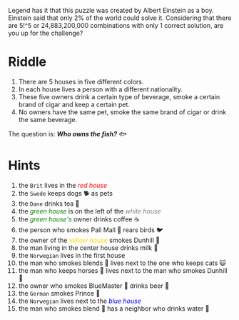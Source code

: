 Legend has it that this puzzle was created by Albert Einstein as a boy. Einstein said that only 2% of the world could solve it. Considering that there are 5!^5 or 24,883,200,000 combinations with only 1 correct solution, are you up for the challenge?

# **Riddle**

1. There are 5 houses in five different colors.
2. In each house lives a person with a different nationality.
3. These five owners drink a certain type of beverage, smoke a certain brand of cigar and keep a certain pet.
4. No owners have the same pet, smoke the same brand of cigar or drink the same beverage.

The question is: ***Who owns the fish?*** 🐟


# **Hints**

1. the `Brit` lives in the *<span style="color:red">red house</span>*
2. the `Swede` keeps dogs 🐕 as pets
3. the `Dane` drinks tea 🍵
4. the *<span style="color:green">green house</span>* is on the left of the *<span style="color: grey">white house</span>*
5. the *<span style="color:green">green house's</span>* owner drinks coffee ☕
6. the person who smokes Pall Mall 🚬 rears birds 🐦
7. the owner of the *<span style="color:gold">yellow house</span>* smokes Dunhill 🚬
8. the man living in the center house drinks milk 🍼
9. the `Norwegian` lives in the first house
10. the man who smokes blends 🚬 lives next to the one who keeps cats 😺
11. the man who keeps horses 🐴 lives next to the man who smokes Dunhill 🚬
12. the owner who smokes BlueMaster 🚬 drinks beer 🍺
13. the `German` smokes Prince 🚬
14. the `Norwegian` lives next to the *<span style="color:blue">blue house</span>*
15. the man who smokes blend 🚬 has a neighbor who drinks water 🌊
